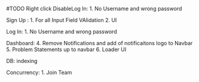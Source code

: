 #TODO
Right click DisableLog In:
    1. No Username and wrong password

Sign Up :
    1. For all Input Field VAlidation
    2. UI

Log In:
    1. No Username and wrong password
    
Dashboard:
    4. Remove Notifications and add of notificaitons logo to Navbar
    5. Problem Statements up to navbar
    6. Loader UI

DB:
    indexing

Concurrency:
    1. Join Team